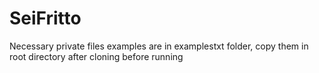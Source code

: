 # SeiFritto
Necessary private files examples are in examplestxt folder, copy them in root directory after cloning before running
